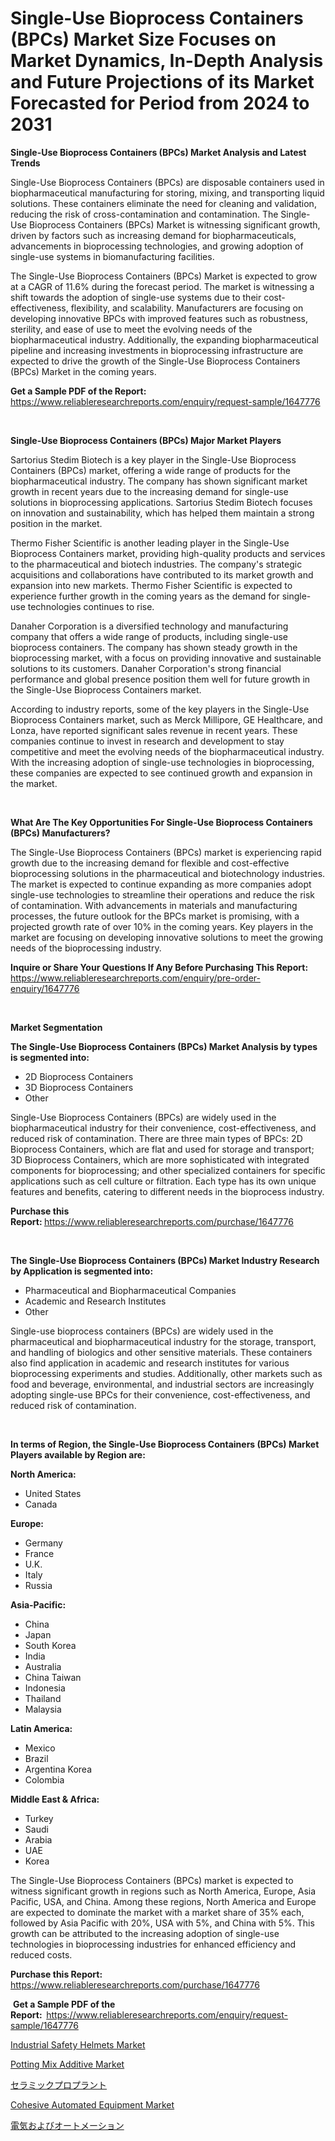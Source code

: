 <p><h1>Single-Use Bioprocess Containers (BPCs) Market Size Focuses on Market Dynamics, In-Depth Analysis and Future Projections of its Market Forecasted for Period from 2024 to 2031</h1></p><p><strong>Single-Use Bioprocess Containers (BPCs) Market Analysis and Latest Trends</strong></p>
<p><p>Single-Use Bioprocess Containers (BPCs) are disposable containers used in biopharmaceutical manufacturing for storing, mixing, and transporting liquid solutions. These containers eliminate the need for cleaning and validation, reducing the risk of cross-contamination and contamination. The Single-Use Bioprocess Containers (BPCs) Market is witnessing significant growth, driven by factors such as increasing demand for biopharmaceuticals, advancements in bioprocessing technologies, and growing adoption of single-use systems in biomanufacturing facilities.</p><p>The Single-Use Bioprocess Containers (BPCs) Market is expected to grow at a CAGR of 11.6% during the forecast period. The market is witnessing a shift towards the adoption of single-use systems due to their cost-effectiveness, flexibility, and scalability. Manufacturers are focusing on developing innovative BPCs with improved features such as robustness, sterility, and ease of use to meet the evolving needs of the biopharmaceutical industry. Additionally, the expanding biopharmaceutical pipeline and increasing investments in bioprocessing infrastructure are expected to drive the growth of the Single-Use Bioprocess Containers (BPCs) Market in the coming years.</p></p>
<p><strong>Get a Sample PDF of the Report:&nbsp;</strong> <a href="https://www.reliableresearchreports.com/enquiry/request-sample/1647776">https://www.reliableresearchreports.com/enquiry/request-sample/1647776</a></p>
<p>&nbsp;</p>
<p><strong>Single-Use Bioprocess Containers (BPCs) Major Market Players</strong></p>
<p><p>Sartorius Stedim Biotech is a key player in the Single-Use Bioprocess Containers (BPCs) market, offering a wide range of products for the biopharmaceutical industry. The company has shown significant market growth in recent years due to the increasing demand for single-use solutions in bioprocessing applications. Sartorius Stedim Biotech focuses on innovation and sustainability, which has helped them maintain a strong position in the market.</p><p>Thermo Fisher Scientific is another leading player in the Single-Use Bioprocess Containers market, providing high-quality products and services to the pharmaceutical and biotech industries. The company's strategic acquisitions and collaborations have contributed to its market growth and expansion into new markets. Thermo Fisher Scientific is expected to experience further growth in the coming years as the demand for single-use technologies continues to rise.</p><p>Danaher Corporation is a diversified technology and manufacturing company that offers a wide range of products, including single-use bioprocess containers. The company has shown steady growth in the bioprocessing market, with a focus on providing innovative and sustainable solutions to its customers. Danaher Corporation's strong financial performance and global presence position them well for future growth in the Single-Use Bioprocess Containers market.</p><p>According to industry reports, some of the key players in the Single-Use Bioprocess Containers market, such as Merck Millipore, GE Healthcare, and Lonza, have reported significant sales revenue in recent years. These companies continue to invest in research and development to stay competitive and meet the evolving needs of the biopharmaceutical industry. With the increasing adoption of single-use technologies in bioprocessing, these companies are expected to see continued growth and expansion in the market.</p></p>
<p>&nbsp;</p>
<p><strong>What Are The Key Opportunities For Single-Use Bioprocess Containers (BPCs) Manufacturers?</strong></p>
<p><p>The Single-Use Bioprocess Containers (BPCs) market is experiencing rapid growth due to the increasing demand for flexible and cost-effective bioprocessing solutions in the pharmaceutical and biotechnology industries. The market is expected to continue expanding as more companies adopt single-use technologies to streamline their operations and reduce the risk of contamination. With advancements in materials and manufacturing processes, the future outlook for the BPCs market is promising, with a projected growth rate of over 10% in the coming years. Key players in the market are focusing on developing innovative solutions to meet the growing needs of the bioprocessing industry.</p></p>
<p><strong>Inquire or Share Your Questions If Any Before Purchasing This Report:</strong> <a href="https://www.reliableresearchreports.com/enquiry/pre-order-enquiry/1647776">https://www.reliableresearchreports.com/enquiry/pre-order-enquiry/1647776</a></p>
<p>&nbsp;</p>
<p><strong>Market Segmentation</strong></p>
<p><strong>The Single-Use Bioprocess Containers (BPCs) Market Analysis by types is segmented into:</strong></p>
<p><ul><li>2D Bioprocess Containers</li><li>3D Bioprocess Containers</li><li>Other</li></ul></p>
<p><p>Single-Use Bioprocess Containers (BPCs) are widely used in the biopharmaceutical industry for their convenience, cost-effectiveness, and reduced risk of contamination. There are three main types of BPCs: 2D Bioprocess Containers, which are flat and used for storage and transport; 3D Bioprocess Containers, which are more sophisticated with integrated components for bioprocessing; and other specialized containers for specific applications such as cell culture or filtration. Each type has its own unique features and benefits, catering to different needs in the bioprocess industry.</p></p>
<p><strong>Purchase this Report:&nbsp;</strong><a href="https://www.reliableresearchreports.com/purchase/1647776">https://www.reliableresearchreports.com/purchase/1647776</a></p>
<p>&nbsp;</p>
<p><strong>The Single-Use Bioprocess Containers (BPCs) Market Industry Research by Application is segmented into:</strong></p>
<p><ul><li>Pharmaceutical and Biopharmaceutical Companies</li><li>Academic and Research Institutes</li><li>Other</li></ul></p>
<p><p>Single-use bioprocess containers (BPCs) are widely used in the pharmaceutical and biopharmaceutical industry for the storage, transport, and handling of biologics and other sensitive materials. These containers also find application in academic and research institutes for various bioprocessing experiments and studies. Additionally, other markets such as food and beverage, environmental, and industrial sectors are increasingly adopting single-use BPCs for their convenience, cost-effectiveness, and reduced risk of contamination.</p></p>
<p>&nbsp;</p>
<p><strong>In terms of Region, the Single-Use Bioprocess Containers (BPCs) Market Players available by Region are:</strong></p>
<p>
    <p> <strong> North America: </strong>
        <ul>
            <li>United States</li>
            <li>Canada</li>
        </ul>
        </p> 
    <p> <strong> Europe: </strong>
        <ul>
            <li>Germany</li>
            <li>France</li>
            <li>U.K.</li>
            <li>Italy</li>
            <li>Russia</li>
        </ul>
        </p> 
    <p> <strong> Asia-Pacific: </strong>
        <ul>
            <li>China</li>
            <li>Japan</li>
            <li>South Korea</li>
            <li>India</li>
            <li>Australia</li>
            <li>China Taiwan</li>
            <li>Indonesia</li>
            <li>Thailand</li>
            <li>Malaysia</li>
        </ul>
        </p> 
    <p> <strong> Latin America: </strong>
        <ul>
            <li>Mexico</li>
            <li>Brazil</li>
            <li>Argentina Korea</li>
            <li>Colombia</li>
        </ul>
        </p> 
    <p> <strong> Middle East & Africa: </strong>
        <ul>
            <li>Turkey</li>
            <li>Saudi</li>
            <li>Arabia</li>
            <li>UAE</li>
            <li>Korea</li>
        </ul>
    </p>
    </p>
<p><p>The Single-Use Bioprocess Containers (BPCs) market is expected to witness significant growth in regions such as North America, Europe, Asia Pacific, USA, and China. Among these regions, North America and Europe are expected to dominate the market with a market share of 35% each, followed by Asia Pacific with 20%, USA with 5%, and China with 5%. This growth can be attributed to the increasing adoption of single-use technologies in bioprocessing industries for enhanced efficiency and reduced costs.</p></p>
<p><strong>Purchase this Report: </strong><a href="https://www.reliableresearchreports.com/purchase/1647776">https://www.reliableresearchreports.com/purchase/1647776</a></p>
<p>&nbsp;<strong>Get a Sample PDF of the Report:&nbsp;&nbsp;</strong><a href="https://www.reliableresearchreports.com/enquiry/request-sample/1647776">https://www.reliableresearchreports.com/enquiry/request-sample/1647776</a></p>
<p><strong></strong></p>
<p><p><a href="https://view.publitas.com/reportprime-1/industrial-safety-helmets-market-size-growth-and-forecast-from-2024-2031/">Industrial Safety Helmets Market</a></p><p><a href="https://military-diascia-e68.notion.site/Potting-Mix-Additive-Market-Size-and-Examines-its-Market-Scope-with-a-Primary-Focus-on-Growth-Oppo-e3f2adb2dfff4c54a782a51b8804daf8">Potting Mix Additive Market</a></p><p><a href="https://medium.com/@fabiclaf/%E3%82%BB%E3%83%A9%E3%83%9F%E3%83%83%E3%82%AF%E3%83%97%E3%83%AD%E3%83%91%E3%83%B3%E3%83%88%E3%81%AE%E5%B8%82%E5%A0%B4%E3%82%B7%E3%82%A7%E3%82%A2%E3%81%AE%E9%80%B2%E5%8C%96%E3%81%A8%E5%B8%82%E5%A0%B4%E6%88%90%E9%95%B7%E3%83%88%E3%83%AC%E3%83%B3%E3%83%892024%E5%B9%B4%E3%81%8B%E3%82%892031%E5%B9%B4%E3%81%BE%E3%81%A7-fe118ad881b2">セラミックプロプラント</a></p><p><a href="https://meowing-canidae-761.notion.site/Cohesive-Automated-Equipment-Market-Dynamics-2024-2031-Also-about-Its-Market-Trends-Projections-a-45d3dd302b3c4e4ab80b2e22312ce729">Cohesive Automated Equipment Market</a></p><p><a href="https://medium.com/@fabiclaf/%E9%9B%BB%E6%B0%97%E3%81%8A%E3%82%88%E3%81%B3%E8%87%AA%E5%8B%95%E5%8C%96%E5%B8%82%E5%A0%B4-%E5%B8%82%E5%A0%B4cagr-%E5%B8%82%E5%A0%B4%E3%83%88%E3%83%AC%E3%83%B3%E3%83%89-%E3%81%8A%E3%82%88%E3%81%B3%E6%88%90%E9%95%B7%E6%88%A6%E7%95%A5%E3%81%AB%E9%96%A2%E3%81%99%E3%82%8B%E6%B4%9E%E5%AF%9F-699c7f630bf4">電気およびオートメーション</a></p></p>
